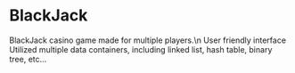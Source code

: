 # BlackJack

BlackJack casino game made for multiple players.\n
User friendly interface
Utilized multiple data containers, including linked list, hash table, binary tree, etc...

